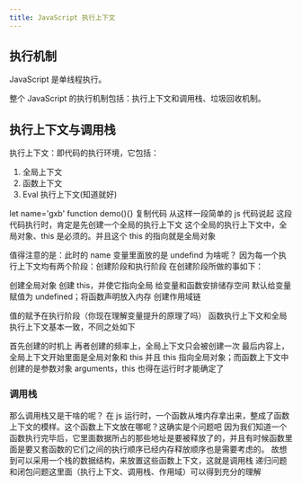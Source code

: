 ```yaml
---
title: JavaScript 执行上下文
---
```


## 执行机制

JavaScript 是单线程执行。

整个 JavaScript 的执行机制包括：执行上下文和调用栈、垃圾回收机制。

## 执行上下文与调用栈

执行上下文：即代码的执行环境，它包括：

1. 全局上下文
2. 函数上下文
3. Eval 执行上下文(知道就好)

let name='gxb'
function demo(){}
复制代码
从这样一段简单的 js 代码说起
这段代码执行时，肯定是先创建一个全局的执行上下文
这个全局的执行上下文中，全局对象、this 是必须的。并且这个 this 的指向就是全局对象

值得注意的是：此时的 name 变量里面放的是 undefind
为啥呢？
因为每一个执行上下文均有两个阶段：创建阶段和执行阶段
在创建阶段所做的事如下：

创建全局对象
创建 this，并使它指向全局
给变量和函数安排储存空间
默认给变量赋值为 undefined；将函数声明放入内存
创建作用域链

值的赋予在执行阶段（你现在理解变量提升的原理了吗）
函数执行上下文和全局执行上下文基本一致，不同之处如下

首先创建的时机上
再者创建的频率上，全局上下文只会被创建一次
最后内容上，全局上下文开始里面是全局对象和 this 并且 this 指向全局对象；而函数上下文中创建的是参数对象 arguments，this 也得在运行时才能确定了

### 调用栈

那么调用栈又是干啥的呢？
在 js 运行时，一个函数从堆内存拿出来，整成了函数上下文的模样。这个函数上下文放在哪呢？这确实是个问题吧
因为我们知道一个函数执行完毕后，它里面数据所占的那些地址是要被释放了的，并且有时候函数里面是要又套函数的它们之间的执行顺序已经内存释放顺序也是需要考虑的。
故想到可以采用一个栈的数据结构，来放置这些函数上下文，这就是调用栈
递归问题和闭包问题这里面（执行上下文、调用栈、作用域）可以得到充分的理解
